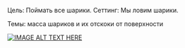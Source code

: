 Цель: Поймать все шарики.
Сеттинг: Мы ловим шарики.

Темы: масса шариков и их отскоки от поверхности

[![IMAGE ALT TEXT HERE](https://img.youtube.com/vi/s0-keL7sAqA/0.jpg)](https://www.youtube.com/watch?v=s0-keL7sAqA)

